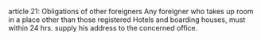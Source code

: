 article 21: Obligations of other foreigners
Any foreigner who takes up room in a place other than those registered Hotels and boarding houses, must within 24 hrs. supply his address to the concerned office.
<ul>
</ul>